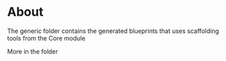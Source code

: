 # About

The generic folder contains the generated blueprints that uses scaffolding tools from the Core module

More in the folder
